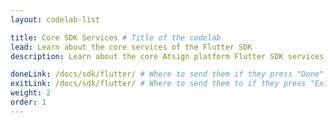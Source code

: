```yaml
---
layout: codelab-list

title: Core SDK Services # Title of the codelab
lead: Learn about the core services of the Flutter SDK
description: Learn about the core Atsign platform Flutter SDK services

doneLink: /docs/sdk/flutter/ # Where to send them if they press "Done" at the end of the Codelab
exitLink: /docs/sdk/flutter/ # Where to send them to if they press "Exit Codelab"
weight: 2
order: 1
---
```

